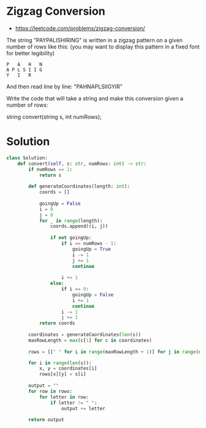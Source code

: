 # Zigzag Conversion

- https://leetcode.com/problems/zigzag-conversion/

The string "PAYPALISHIRING" is written in a zigzag pattern on a given number of rows like this: (you may want to display this pattern in a fixed font for better legibility)

```
P   A   H   N
A P L S I I G
Y   I   R
```

And then read line by line: "PAHNAPLSIIGYIR"

Write the code that will take a string and make this conversion given a number of rows:

string convert(string s, int numRows);


# Solution

```python
class Solution:
    def convert(self, s: str, numRows: int) -> str:
        if numRows == 1:
            return s
        
        def generateCoordinates(length: int):
            coords = []
            
            goingUp = False
            i = 0
            j = 0
            for _ in range(length):
                coords.append((i, j))
                
                if not goingUp:
                    if i == numRows - 1:
                        goingUp = True
                        i -= 1
                        j += 1
                        continue
                        
                    i += 1
                else:
                    if i == 0:
                        goingUp = False
                        i += 1
                        continue
                    i -= 1
                    j += 1
            return coords
        
        coordinates = generateCoordinates(len(s))
        maxRowLength = max(c[1] for c in coordinates)
        
        rows = [[" " for i in range(maxRowLength + 1)] for j in range(numRows)]

        for i in range(len(s)):
            x, y = coordinates[i]
            rows[x][y] = s[i]
            
        output = ""
        for row in rows:
            for letter in row:
                if letter != " ":
                    output += letter
                    
        return output
```